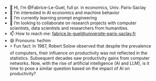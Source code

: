 - 👋 Hi, I’m @Fabrice-Le-Guel, full pr. in economics, Univ. Paris-Saclay
- 👀 I’m interested in AI economics and machine behavior
- 🌱 I’m currently learning prompt engineering
- 💞️ I’m looking to collaborate on research projects with computer scientists, data scientists and researchers from humanities.
- 📫 How to reach me: fabrice.le-guel@universite-paris-saclay.fr
- 😄 Pronouns: he/him
- ⚡ Fun fact: In 1987, Robert Solow observed that despite the prevalence of computers, their influence on productivity was not reflected in the statistics. Subsequent decades saw productivity gains from computer networks. Now, with the rise of artificial intelligence (AI and LLM), is it time to pose a similar question based on the impact of AI on productivity?

<!---
Fabrice-Le-Guel/Fabrice-Le-Guel is a ✨ special ✨ repository because its `README.md` (this file) appears on your GitHub profile.
You can click the Preview link to take a look at your changes.
--->
